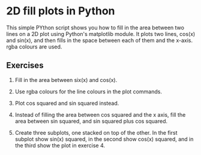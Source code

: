 # 2D fill plots in Python
This simple PYthon script shows you how to fill in the area between two lines on a 2D plot using Python's matplotlib module.
It plots two lines, cos(x) and sin(x), and then fills in the space between each of them and the x-axis.
rgba colours are used.

## Exercises

1. Fill in the area between six(x) and cos(x).

2. Use rgba colours for the line colours in the plot commands.

3. Plot cos squared and sin squared instead.

4. Instead of filling the area between cos squared and the x axis, fill the area between sin squared, and sin squared plus cos squared.

5. Create three subplots, one stacked on top of the other. In the first subplot show sin(x) squared, in the second show cos(x) squared, and in the third show the plot in exercise 4.
